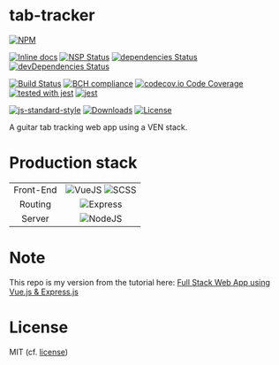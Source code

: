 # tab-tracker
[![NPM](https://nodei.co/npm/tab-tracker.png)](https://nodei.co/npm/tab-tracker/)

[![Inline docs](http://inch-ci.org/github/Berkmann18/tab-tracker.svg?branch=master)](http://inch-ci.org/github/Berkmann18/tab-tracker)
[![NSP Status](https://nodesecurity.io/orgs/berkmann18/projects/a79c537b-fef5-49bf-bb4d-6953a1234fb3/badge)](https://nodesecurity.io/orgs/berkmann18/projects/a79c537b-fef5-49bf-bb4d-6953a1234fb3)
[![dependencies Status](https://david-dm.org/Berkmann18/tab-tracker/status.svg)](https://david-dm.org/Berkmann18/tab-tracker)
 [![devDependencies Status](https://david-dm.org/Berkmann18/tab-tracker/dev-status.svg)](https://david-dm.org/Berkmann18/tab-tracker?type=dev)
<!-- dependabot badge -->

[![Build Status](https://travis-ci.org/Berkmann18/tab-tracker.png?branch=master)](https://travis-ci.org/Berkmann18/tab-tracker)
[![BCH compliance](https://bettercodehub.com/edge/badge/Berkmann18/tab-tracker?branch=master)](https://bettercodehub.com/)
[![codecov.io Code Coverage](https://img.shields.io/codecov/c/github/Berkmann18/tab-tracker.svg?maxAge=2592000)](https://codecov.io/github/Berkmann18/tab-tracker?branch=master)
[![tested with jest](https://img.shields.io/badge/tested_with-jest-99424f.svg)](https://github.com/facebook/jest) [![jest](https://jestjs.io/img/jest-badge.svg)](https://github.com/facebook/jest)

<!-- SauceLab badge -->

[![js-standard-style](https://img.shields.io/badge/code%20style-standard-brightgreen.svg)](http://standardjs.com)
[![Downloads](https://img.shields.io/npm/dm/tab-tracker.svg)](https://npmcharts.com/compare/tab-tracker?minimal=true)
[![License](https://img.shields.io/npm/l/tab-tracker.svg)](https://www.npmjs.com/package/tab-tracker)

A guitar tab tracking web app using a VEN stack.

# Production stack
<link rel="stylesheet" href="https://cdn.rawgit.com/konpa/devicon/df6431e323547add1b4cf45992913f15286456d3/devicon.min.css">
<!--<style scoped>
.ico {
  font-size: 2rem
}
</style>-->
<table style="text-align: center">
	<tr>
		<td>Front-End</td>
		<td>
        	<!--<i class="devicon-vuejs-plain colored ico" title="VueJS"></i>
            <i class="devicon-sass-original colored ico" title="SCSS"></i>-->
            <img src="https://cdn.rawgit.com/Berkmann18/Rsc/a740adc1/svg/vuejs.svg" alt="VueJS" title="VueJS">
            <img src="https://cdn.rawgit.com/Berkmann18/Rsc/a740adc1/svg/sass.svg" alt="SCSS" title="SCSS">
        </td>
	</tr>
	<tr>
		<td>Routing</td>
		<td>
		    <!--<i class="devicon-express-original colored ico" title="Express"></i>-->
		    <img src="https://cdn.rawgit.com/Berkmann18/Rsc/a740adc1/svg/express.svg" alt="Express" title="Express">
		</td>
	</tr>
	<tr>
		<td>Server</td>
		<td>
		    <!--<i class="devicon-nodejs-plain colored ico" title="NodeJS"></i>-->
		    <img src="https://cdn.rawgit.com/Berkmann18/Rsc/a740adc1/svg/nodejs.svg" alt="NodeJS" title="NodeJS">
		</td>
	</tr>
</table>

# Note

This repo is my version from the tutorial here: [Full Stack Web App using Vue.js & Express.js](https://www.youtube.com/watch?v=Fa4cRMaTDUI)

# License

MIT (cf. [license](LICENSE))